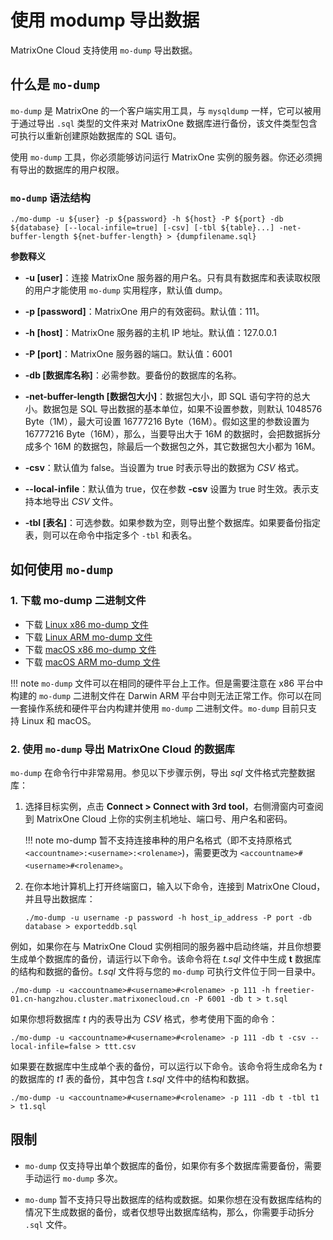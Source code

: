 # 使用 modump 导出数据

MatrixOne Cloud 支持使用 `mo-dump` 导出数据。

## 什么是 `mo-dump`

`mo-dump` 是 MatrixOne 的一个客户端实用工具，与 `mysqldump` 一样，它可以被用于通过导出 `.sql` 类型的文件来对 MatrixOne 数据库进行备份，该文件类型包含可执行以重新创建原始数据库的 SQL 语句。

使用 `mo-dump` 工具，你必须能够访问运行 MatrixOne 实例的服务器。你还必须拥有导出的数据库的用户权限。

### `mo-dump` 语法结构

```
./mo-dump -u ${user} -p ${password} -h ${host} -P ${port} -db ${database} [--local-infile=true] [-csv] [-tbl ${table}...] -net-buffer-length ${net-buffer-length} > {dumpfilename.sql}
```

**参数释义**

- **-u [user]**：连接 MatrixOne 服务器的用户名。只有具有数据库和表读取权限的用户才能使用 `mo-dump` 实用程序，默认值 dump。

- **-p [password]**：MatrixOne 用户的有效密码。默认值：111。

- **-h [host]**：MatrixOne 服务器的主机 IP 地址。默认值：127.0.0.1

- **-P [port]**：MatrixOne 服务器的端口。默认值：6001

- **-db [数据库名称]**：必需参数。要备份的数据库的名称。

- **-net-buffer-length [数据包大小]**：数据包大小，即 SQL 语句字符的总大小。数据包是 SQL 导出数据的基本单位，如果不设置参数，则默认 1048576 Byte（1M），最大可设置 16777216 Byte（16M）。假如这里的参数设置为 16777216 Byte（16M），那么，当要导出大于 16M 的数据时，会把数据拆分成多个 16M 的数据包，除最后一个数据包之外，其它数据包大小都为 16M。

- **-csv**：默认值为 false。当设置为 true 时表示导出的数据为 *CSV* 格式。

- **--local-infile**：默认值为 true，仅在参数 **-csv** 设置为 true 时生效。表示支持本地导出 *CSV* 文件。

- **-tbl [表名]**：可选参数。如果参数为空，则导出整个数据库。如果要备份指定表，则可以在命令中指定多个 `-tbl` 和表名。

## 如何使用 `mo-dump`

### 1. 下载 mo-dump 二进制文件

- 下载 [Linux x86 mo-dump 文件](https://github.com/matrixorigin/artwork/blob/main/docs/download/modump/linux-x86/mo-dump)
- 下载 [Linux ARM mo-dump 文件](https://github.com/matrixorigin/artwork/blob/main/docs/download/modump/linuxarm/mo-dump)
- 下载 [macOS x86 mo-dump 文件](https://github.com/matrixorigin/artwork/blob/main/docs/download/modump/osx86/mo-dump)
- 下载 [macOS ARM mo-dump 文件](https://github.com/matrixorigin/artwork/blob/main/docs/download/modump/osarm/mo-dump)

!!! note
    `mo-dump` 文件可以在相同的硬件平台上工作。但是需要注意在 x86 平台中构建的 `mo-dump` 二进制文件在 Darwin ARM 平台中则无法正常工作。你可以在同一套操作系统和硬件平台内构建并使用 `mo-dump` 二进制文件。`mo-dump` 目前只支持 Linux 和 macOS。

### 2. 使用 `mo-dump` 导出 MatrixOne Cloud 的数据库

`mo-dump` 在命令行中非常易用。参见以下步骤示例，导出 *sql* 文件格式完整数据库：

1. 选择目标实例，点击 **Connect > Connect with 3rd tool**，右侧滑窗内可查阅到 MatrixOne Cloud 上你的实例主机地址、端口号、用户名和密码。

    !!! note
        mo-dump 暂不支持连接串种的用户名格式（即不支持原格式 `<accountname>:<username>:<rolename>`)，需要更改为 `<accountname>#<username>#<rolename>`。

2. 在你本地计算机上打开终端窗口，输入以下命令，连接到 MatrixOne Cloud，并且导出数据库：

    ```
    ./mo-dump -u username -p password -h host_ip_address -P port -db database > exporteddb.sql
    ```

例如，如果你在与 MatrixOne Cloud 实例相同的服务器中启动终端，并且你想要生成单个数据库的备份，请运行以下命令。该命令将在 *t.sql* 文件中生成 **t** 数据库的结构和数据的备份。*t.sql* 文件将与您的 `mo-dump` 可执行文件位于同一目录中。

```
./mo-dump -u <accountname>#<username>#<rolename> -p 111 -h freetier-01.cn-hangzhou.cluster.matrixonecloud.cn -P 6001 -db t > t.sql
```

如果你想将数据库 *t* 内的表导出为 *CSV* 格式，参考使用下面的命令：

```
./mo-dump -u <accountname>#<username>#<rolename> -p 111 -db t -csv --local-infile=false > ttt.csv
```

如果要在数据库中生成单个表的备份，可以运行以下命令。该命令将生成命名为 *t* 的数据库的 *t1* 表的备份，其中包含 *t.sql* 文件中的结构和数据。

```
./mo-dump -u <accountname>#<username>#<rolename> -p 111 -db t -tbl t1 > t1.sql
```

## 限制

- `mo-dump` 仅支持导出单个数据库的备份，如果你有多个数据库需要备份，需要手动运行 `mo-dump` 多次。

- `mo-dump` 暂不支持只导出数据库的结构或数据。如果你想在没有数据库结构的情况下生成数据的备份，或者仅想导出数据库结构，那么，你需要手动拆分 `.sql` 文件。
